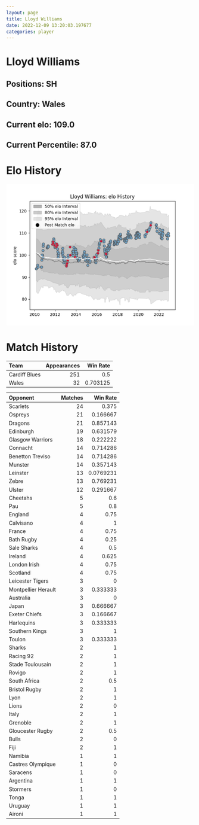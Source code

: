 ```yaml
---  
layout: page  
title: Lloyd Williams  
date: 2022-12-09 13:20:03.197677  
categories: player  
---
```

# Lloyd Williams

## Positions: SH

## Country: Wales

## Current elo: 109.0

## Current Percentile: 87.0

# Elo History


![elo history](history_LloydWilliams.png)
# Match History


| Team          |   Appearances |   Win Rate |
|:--------------|--------------:|-----------:|
| Cardiff Blues |           251 |   0.5      |
| Wales         |            32 |   0.703125 |

| Opponent            |   Matches |   Win Rate |
|:--------------------|----------:|-----------:|
| Scarlets            |        24 |  0.375     |
| Ospreys             |        21 |  0.166667  |
| Dragons             |        21 |  0.857143  |
| Edinburgh           |        19 |  0.631579  |
| Glasgow Warriors    |        18 |  0.222222  |
| Connacht            |        14 |  0.714286  |
| Benetton Treviso    |        14 |  0.714286  |
| Munster             |        14 |  0.357143  |
| Leinster            |        13 |  0.0769231 |
| Zebre               |        13 |  0.769231  |
| Ulster              |        12 |  0.291667  |
| Cheetahs            |         5 |  0.6       |
| Pau                 |         5 |  0.8       |
| England             |         4 |  0.75      |
| Calvisano           |         4 |  1         |
| France              |         4 |  0.75      |
| Bath Rugby          |         4 |  0.25      |
| Sale Sharks         |         4 |  0.5       |
| Ireland             |         4 |  0.625     |
| London Irish        |         4 |  0.75      |
| Scotland            |         4 |  0.75      |
| Leicester Tigers    |         3 |  0         |
| Montpellier Herault |         3 |  0.333333  |
| Australia           |         3 |  0         |
| Japan               |         3 |  0.666667  |
| Exeter Chiefs       |         3 |  0.166667  |
| Harlequins          |         3 |  0.333333  |
| Southern Kings      |         3 |  1         |
| Toulon              |         3 |  0.333333  |
| Sharks              |         2 |  1         |
| Racing 92           |         2 |  1         |
| Stade Toulousain    |         2 |  1         |
| Rovigo              |         2 |  1         |
| South Africa        |         2 |  0.5       |
| Bristol Rugby       |         2 |  1         |
| Lyon                |         2 |  1         |
| Lions               |         2 |  0         |
| Italy               |         2 |  1         |
| Grenoble            |         2 |  1         |
| Gloucester Rugby    |         2 |  0.5       |
| Bulls               |         2 |  0         |
| Fiji                |         2 |  1         |
| Namibia             |         1 |  1         |
| Castres Olympique   |         1 |  0         |
| Saracens            |         1 |  0         |
| Argentina           |         1 |  1         |
| Stormers            |         1 |  0         |
| Tonga               |         1 |  1         |
| Uruguay             |         1 |  1         |
| Aironi              |         1 |  1         |